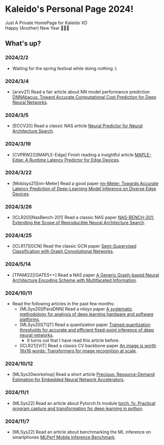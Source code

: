 # Kaleido's Personal Page 2024!  

Just A Private HomePage for Kaleido XD  
Happy (Another) New Year 🥳🥳🥳   

## What's up?  

### 2024/2/2
* Waiting for the spring festival while doing nothing :)  

### 2024/3/4  
* [arxiv21] Read a fair article about NN model performance prediction [DNNAbacus: Toward Accurate Computational Cost Prediction for Deep Neural Networks]().


### 2024/3/5
* [ECCV20] Read a classic NAS article [Neural Predictor for Neural Architecture
Search]().  


### 2024/3/19  
* [CVPRW22][MAPLE-Edge] Finish reading a insightful article [MAPLE-Edge: A Runtime Latency Predictor for Edge Devices]().  

### 2024/3/22  
* [Mobisys21][nn-Meter] Read a good paper [nn-Meter: Towards Accurate Latency Prediction of Deep-Learning Model Inference on Diverse Edge Devices]().  

### 2024/3/26  
* [ICLR20][NasBench-201] Read a classic NAS paper [NAS-BENCH-201: Extending the Scope of Reproducible Neural Architecture Search]().  

### 2024/4/25  
* [ICLR17][GCN] Read the classic GCN paper [Semi-Supervised Classification with Graph Convolutional Networks]().  

### 2024/5/14  
* [TPAMI22][GATES++] Read a NAS paper [A Generic Graph-based Neural Architecture  Encoding Scheme with Multifaceted Information]().  

### 2024/10/11  
* Read the following articles in the past few months:
    * [MLSys20][ParaDNN] Read a mlsys paper [A systematic methodology for analysis of deep learning hardware and software platforms]().  
    * [MLSys20][TQT] Read a quantization paper [Trained quantization thresholds for accurate and efficient fixed-point inference of deep neural networks]().  
        * It turns out that I have read this article before.  
    * [ICLR21][ViT] Read a classis CV backbone paper [An image is worth 16x16 words: Transformers for image recognition at scale]().  

### 2024/10/12  
* [MLSys20workshop] Read a short article [Precious: Resource-Demand Estimation for Embedded Neural Network Accelerators]().  

### 2024/11/1 
* [MLSys22] Read an article about Pytorch.fx module [torch. fx: Practical program capture and transformation for deep learning in python]().  

### 2024/11/7  
* [MLSys22] Read an article about benchmarking the ML inference on smartphones [MLPerf Mobile Inference Benchmark]().  

